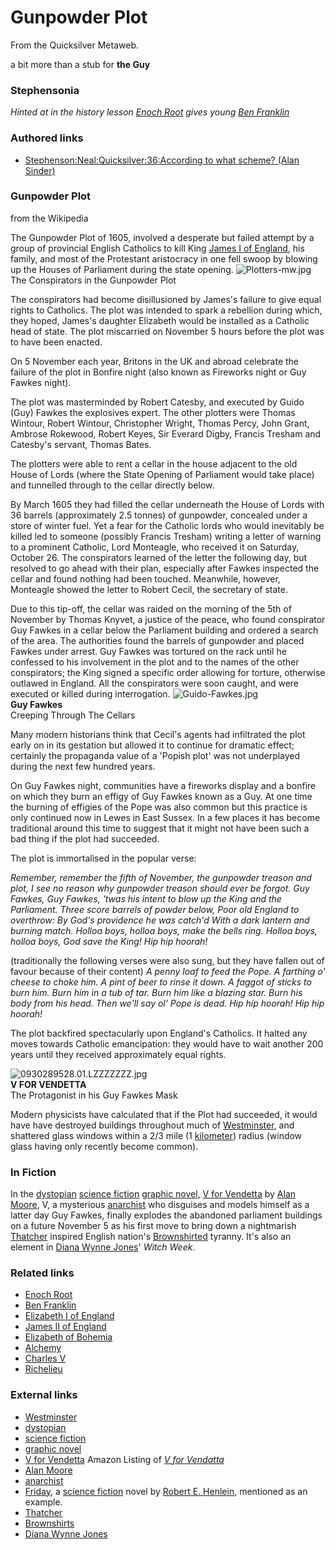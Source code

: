 
# Gunpowder Plot

From the Quicksilver Metaweb.

a bit more than a stub for **the Guy**
### Stephensonia


*Hinted at in the history lesson [Enoch Root](/stephenson-neal-quicksilver-enoch-root) gives young [Ben Franklin](/ben-franklin)*

### Authored links


* [Stephenson:Neal:Quicksilver:36:According to what scheme? (Alan Sinder)](/stephenson-neal-quicksilver-36-according-to-what-scheme-alan-sinder)


### Gunpowder Plot


from the Wikipedia

The Gunpowder Plot of 1605, involved a desperate but failed attempt by a group of provincial English Catholics to kill King [James I of England](/james-i-of-england), his family, and most of the Protestant aristocracy in one fell swoop by blowing up the Houses of Parliament during the state opening.
![Plotters-mw.jpg](/https://web.archive.org/web/20060725171445im_/http://www.metaweb.com/wiki/upload/2/2c/Plotters-mw.jpg)  
The Conspirators in the Gunpowder Plot

The conspirators had become disillusioned by James's failure to give equal rights to Catholics. The plot was intended to spark a rebellion during which, they hoped, James's daughter Elizabeth would be installed as a Catholic head of state. The plot miscarried on November 5 hours before the plot was to have been enacted. 

On 5 November each year, Britons in the UK and abroad celebrate the failure of the plot in Bonfire night (also known as Fireworks night or Guy Fawkes night). 

The plot was masterminded by Robert Catesby, and executed by Guido (Guy) Fawkes the explosives expert. The other plotters were Thomas Wintour, Robert Wintour, Christopher Wright, Thomas Percy, John Grant, Ambrose Rokewood, Robert Keyes, Sir Everard Digby, Francis Tresham and Catesby's servant, Thomas Bates. 

The plotters were able to rent a cellar in the house adjacent to the old House of Lords (where the State Opening of Parliament would take place) and tunnelled through to the cellar directly below. 

By March 1605 they had filled the cellar underneath the House of Lords with 36 barrels (approximately 2.5 tonnes) of gunpowder, concealed under a store of winter fuel. Yet a fear for the Catholic lords who would inevitably be killed led to someone (possibly Francis Tresham) writing a letter of warning to a prominent Catholic, Lord Monteagle, who received it on Saturday, October 26. The conspirators learned of the letter the following day, but resolved to go ahead with their plan, especially after Fawkes inspected the cellar and found nothing had been touched. Meanwhile, however, Monteagle showed the letter to Robert Cecil, the secretary of state. 

Due to this tip-off, the cellar was raided on the morning of the 5th of November by Thomas Knyvet, a justice of the peace, who found conspirator Guy Fawkes in a cellar below the Parliament building and ordered a search of the area. The authorities found the barrels of gunpowder and placed Fawkes under arrest. Guy Fawkes was tortured on the rack until he confessed to his involvement in the plot and to the names of the other conspirators; the King signed a specific order allowing for torture, otherwise outlawed in England. All the conspirators were soon caught, and were executed or killed during interrogation. 
![Guido-Fawkes.jpg](/https://web.archive.org/web/20060725171445im_/http://www.metaweb.com/wiki/upload/9/96/Guido-Fawkes.jpg)  
**Guy Fawkes**  
Creeping Through The Cellars

Many modern historians think that Cecil's agents had infiltrated the plot early on in its gestation but allowed it to continue for dramatic effect; certainly the propaganda value of a 'Popish plot' was not underplayed during the next few hundred years. 

On Guy Fawkes night, communities have a fireworks display and a bonfire on which they burn an effigy of Guy Fawkes known as a Guy. At one time the burning of effigies of the Pope was also common but this practice is only continued now in Lewes in East Sussex. In a few places it has become traditional around this time to suggest that it might not have been such a bad thing if the plot had succeeded. 

The plot is immortalised in the popular verse:

 *Remember, remember the fifth of November,*
 *the gunpowder treason and plot,*
 *I see no reason why gunpowder treason*
 *should ever be forgot.*
 *Guy Fawkes, Guy Fawkes,*
 *'twas his intent*
 *to blow up the King and the Parliament.*
 *Three score barrels of powder below,*
 *Poor old England to overthrow:*
 *By God's providence he was catch'd*
 *With a dark lantern and burning match.*
 *Holloa boys, holloa boys, make the bells ring.*
 *Holloa boys, holloa boys, God save the King!*
 *Hip hip hoorah!*

(traditionally the following verses were also sung, but they have fallen out of favour because of their content)
 *A penny loaf to feed the Pope.*
 *A farthing o' cheese to choke him.*
 *A pint of beer to rinse it down.*
 *A faggot of sticks to burn him.*
 *Burn him in a tub of tar.*
 *Burn him like a blazing star.*
 *Burn his body from his head.*
 *Then we'll say ol' Pope is dead.*
 *Hip hip hoorah!*
 *Hip hip hoorah!*

The plot backfired spectacularly upon England's Catholics. It halted any moves towards Catholic emancipation: they would have to wait another 200 years until they received approximately equal rights.

![0930289528.01.LZZZZZZZ.jpg](/https://web.archive.org/web/20060725171445im_/http://images.amazon.com/images/P/0930289528.01.LZZZZZZZ.jpg)  
**V FOR VENDETTA**  
The Protagonist in his Guy Fawkes Mask

Modern physicists have calculated that if the Plot had succeeded, it would have have destroyed buildings throughout much of [Westminster](/http-en2-wikipedia-org-wiki-westminster), and shattered glass windows within a 2/3 mile (1 [kilometer](/kilometer)) radius (window glass having only recently become common). 

### In Fiction


In the [dystopian](/http-en-wikipedia-org-wiki-dystopia) [science fiction](/http-en2-wikipedia-org-wiki-science-fiction) [graphic novel](/http-en2-wikipedia-org-wiki-graphic-novel), [V for Vendetta](/http-en2-wikipedia-org-wiki-v-for-vendetta) by [Alan Moore](/http-en2-wikipedia-org-wiki-alan-moore), V, a mysterious [anarchist](/http-en2-wikipedia-org-wiki-anarchist) who disguises and models himself as a latter day Guy Fawkes, finally explodes the abandoned parliament buildings on a future November 5 as his first move to bring down a nightmarish [Thatcher](/http-en2-wikipedia-org-wiki-margaret-thatcher) inspired English nation's [Brownshirted](/http-en2-wikipedia-org-wiki-fascism) tyranny. It's also an element in [Diana Wynne Jones](/http-en-wikipedia-org-wiki-diana-wynne-jones)' *Witch Week*.

### Related links


* [Enoch Root](/stephenson-neal-quicksilver-enoch-root)
* [Ben Franklin](/ben-franklin)
* [Elizabeth I of England](/elizabeth-i-of-england)
* [James II of England](/james-ii-of-england)
* [Elizabeth of Bohemia](/elizabeth-of-bohemia)
* [Alchemy](/alchemy)
* [Charles V](/charles-v)
* [Richelieu](/richelieu)


### External links


* [Westminster](/http-en2-wikipedia-org-wiki-westminster)
* [dystopian](/http-en-wikipedia-org-wiki-dystopia)
* [science fiction](/http-en2-wikipedia-org-wiki-science-fiction)
* [graphic novel](/http-en2-wikipedia-org-wiki-graphic-novel)
* [V for Vendetta](/http-www-amazon-com-exec-obidos-tg-detail-0930289528-103-8140691-3696657-v-glance) Amazon Listing of *[V for Vendatta](/http-en2-wikipedia-org-wiki-v-for-vendetta)*
* [Alan Moore](/http-en2-wikipedia-org-wiki-alan-moore)
* [anarchist](/http-en2-wikipedia-org-wiki-anarchist)
* [Friday](/), a [science fiction](/) novel by [Robert E. Henlein](/), mentioned as an example.
* [Thatcher](/http-en2-wikipedia-org-wiki-margaret-thatcher)
* [Brownshirts](/http-en2-wikipedia-org-wiki-fascism)
* [Diana Wynne Jones](/http-en-wikipedia-org-wiki-diana-wynne-jones)

